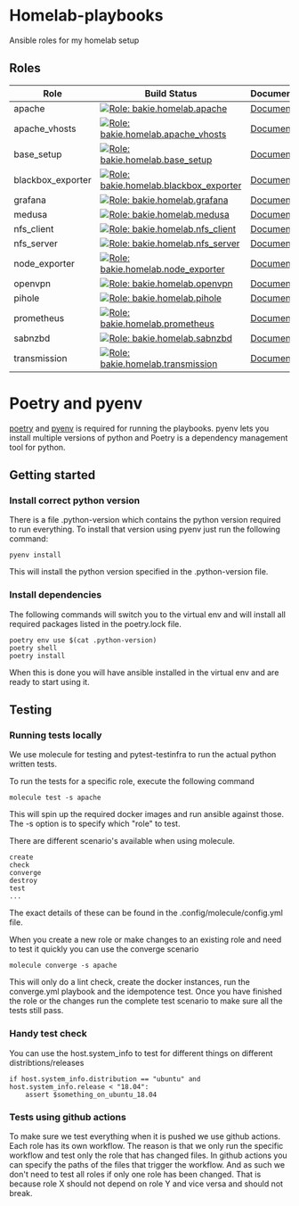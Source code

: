 # Homelab-playbooks

Ansible roles for my homelab setup

## Roles
| Role              | Build Status                                                                                                                                                                                                                                      | Documentation                              |
|-------------------|---------------------------------------------------------------------------------------------------------------------------------------------------------------------------------------------------------------------------------------------------|--------------------------------------------|
| apache            | [![Role: bakie.homelab.apache](https://github.com/bakie/homelab-playbooks/workflows/bakie.homelab.apache/badge.svg)](https://github.com/bakie/homelab-playbooks/actions?query=workflow%3Abakie.homelab.apache++)                                  | [Documentation](docs/apache.md)            |
| apache_vhosts     | [![Role: bakie.homelab.apache_vhosts](https://github.com/bakie/homelab-playbooks/workflows/bakie.homelab.apache_vhosts/badge.svg)](https://github.com/bakie/homelab-playbooks/actions?query=workflow%3Abakie.homelab.apache_vhosts++)             | [Documentation](docs/apache_vhosts.md)     |
| base_setup        | [![Role: bakie.homelab.base_setup](https://github.com/bakie/homelab-playbooks/workflows/bakie.homelab.base_setup/badge.svg)](https://github.com/bakie/homelab-playbooks/actions?query=workflow%3Abakie.homelab.base_setup++)                      | [Documentation](docs/base_setup.md)        |
| blackbox_exporter | [![Role: bakie.homelab.blackbox_exporter](https://github.com/bakie/homelab-playbooks/workflows/bakie.homelab.blackbox_exporter/badge.svg)](https://github.com/bakie/homelab-playbooks/actions?query=workflow%3Abakie.homelab.blackbox_exporter++) | [Documentation](docs/blackbox_exporter.md) |
| grafana           | [![Role: bakie.homelab.grafana](https://github.com/bakie/homelab-playbooks/workflows/bakie.homelab.grafana/badge.svg)](https://github.com/bakie/homelab-playbooks/actions?query=workflow%3Abakie.homelab.grafana++)                               | [Documentation](docs/grafana.md)           |
| medusa            | [![Role: bakie.homelab.medusa](https://github.com/bakie/homelab-playbooks/workflows/bakie.homelab.medusa/badge.svg)](https://github.com/bakie/homelab-playbooks/actions?query=workflow%3Abakie.homelab.medusa++)                                  | [Documentation](docs/medusa.md)            |
| nfs_client        | [![Role: bakie.homelab.nfs_client](https://github.com/bakie/homelab-playbooks/workflows/bakie.homelab.nfs_client/badge.svg)](https://github.com/bakie/homelab-playbooks/actions?query=workflow%3Abakie.homelab.nfs_client++)                      | [Documentation](docs/nfs_client.md)        |
| nfs_server        | [![Role: bakie.homelab.nfs_server](https://github.com/bakie/homelab-playbooks/workflows/bakie.homelab.nfs_server/badge.svg)](https://github.com/bakie/homelab-playbooks/actions?query=workflow%3Abakie.homelab.nfs_server++)                      | [Documentation](docs/nfs_server.md)        |
| node_exporter     | [![Role: bakie.homelab.node_exporter](https://github.com/bakie/homelab-playbooks/workflows/bakie.homelab.node_exporter/badge.svg)](https://github.com/bakie/homelab-playbooks/actions?query=workflow%3Abakie.homelab.node_exporter++)             | [Documentation](docs/node_exporter.md)     |
| openvpn           | [![Role: bakie.homelab.openvpn](https://github.com/bakie/homelab-playbooks/workflows/bakie.homelab.openvpn/badge.svg)](https://github.com/bakie/homelab-playbooks/actions?query=workflow%3Abakie.homelab.openvpn++)                               | [Documentation](docs/openvpn.md)           |
| pihole            | [![Role: bakie.homelab.pihole](https://github.com/bakie/homelab-playbooks/workflows/bakie.homelab.pihole/badge.svg)](https://github.com/bakie/homelab-playbooks/actions?query=workflow%3Abakie.homelab.pihole++)                                  | [Documentation](docs/pihole.md)            |
| prometheus        | [![Role: bakie.homelab.prometheus](https://github.com/bakie/homelab-playbooks/workflows/bakie.homelab.prometheus/badge.svg)](https://github.com/bakie/homelab-playbooks/actions?query=workflow%3Abakie.homelab.prometheus++)                      | [Documentation](docs/prometheus.md)        |
| sabnzbd           | [![Role: bakie.homelab.sabnzbd](https://github.com/bakie/homelab-playbooks/workflows/bakie.homelab.sabnzbd/badge.svg)](https://github.com/bakie/homelab-playbooks/actions?query=workflow%3Abakie.homelab.sabnzbd++)                               | [Documentation](docs/sabnzbd.md)           |
| transmission      | [![Role: bakie.homelab.transmission](https://github.com/bakie/homelab-playbooks/workflows/bakie.homelab.transmission/badge.svg)](https://github.com/bakie/homelab-playbooks/actions?query=workflow%3Abakie.homelab.transmission++)                | [Documentation](docs/transmission.md)      |

# Poetry and pyenv
[poetry](https://github.com/python-poetry/poetry) and [pyenv](https://github.com/pyenv/pyenv) is required for running the playbooks.
pyenv lets you install multiple versions of python and Poetry is a dependency management tool for python.

## Getting started
### Install correct python version
There is a file .python-version which contains the python version required to run everything. To install that version using pyenv just run the following command:
```
pyenv install
```
This will install the python version specified in the .python-version file.

### Install dependencies
The following commands will switch you to the virtual env and will install all required packages listed in the poetry.lock file.
```
poetry env use $(cat .python-version)
poetry shell
poetry install
```

When this is done you will have ansible installed in the virtual env and are ready to start using it.

## Testing
### Running tests locally
We use molecule for testing and pytest-testinfra to run the actual python written tests.

To run the tests for a specific role, execute the following command
```
molecule test -s apache
```
This will spin up the required docker images and run ansible against those. The -s option is to specify which "role" to test.

There are different scenario's available when using molecule.
```
create
check
converge
destroy
test
...
```
The exact details of these can be found in the .config/molecule/config.yml file.

When you create a new role or make changes to an existing role and need to test it quickly you can use the converge scenario
```
molecule converge -s apache
```
This will only do a lint check, create the docker instances, run the converge.yml playbook and the idempotence test.
Once you have finished the role or the changes run the complete test scenario to make sure all the tests still pass.

### Handy test check
You can use the host.system_info to test for different things on different distribtions/releases
```
if host.system_info.distribution == "ubuntu" and host.system_info.release < "18.04":
    assert $something_on_ubuntu_18.04
```

### Tests using github actions
To make sure we test everything when it is pushed we use github actions. Each role has its own workflow. The reason is that we only run the specific workflow and test only the role that has changed files.
In github actions you can specify the paths of the files that trigger the workflow. And as such we don't need to test all roles if only one role has been changed. That is because role X should not depend on role Y and vice versa and should not break.

